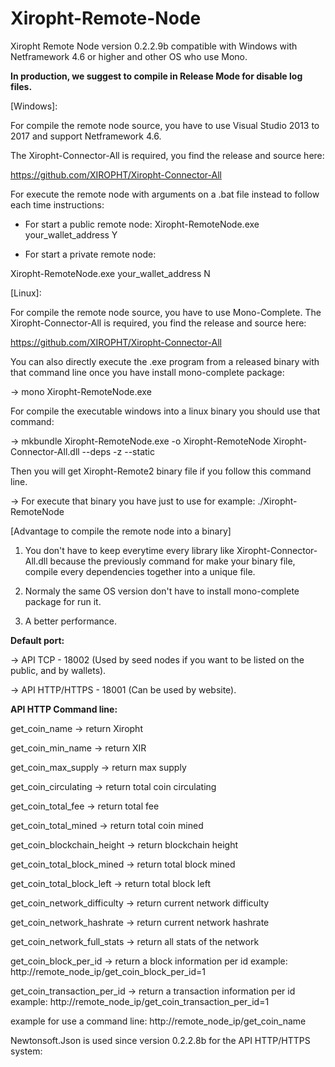 # Xiropht-Remote-Node
Xiropht Remote Node version 0.2.2.9b compatible with Windows with Netframework 4.6 or higher and other OS who use Mono.


**In production, we suggest to compile in Release Mode for disable log files.**

[Windows]:

For compile the remote node source, you have to use Visual Studio 2013 to 2017 and support Netframework 4.6.

The Xiropht-Connector-All is required, you find the release and source here:

https://github.com/XIROPHT/Xiropht-Connector-All

For execute the remote node with arguments on a .bat file instead to follow each time instructions: 

- For start a public remote node:
Xiropht-RemoteNode.exe your_wallet_address Y 

- For start a private remote node:

Xiropht-RemoteNode.exe your_wallet_address N

[Linux]:

For compile the remote node source, you have to use Mono-Complete.
The Xiropht-Connector-All is required, you find the release and source here: 

https://github.com/XIROPHT/Xiropht-Connector-All

You can also directly execute the .exe program from a released binary with that command line once you have install mono-complete package: 

-> mono Xiropht-RemoteNode.exe

For compile the executable windows into a linux binary you should use that command: 

-> mkbundle Xiropht-RemoteNode.exe -o Xiropht-RemoteNode Xiropht-Connector-All.dll --deps -z --static

Then you will get Xiropht-Remote2 binary file if you follow this command line.

-> For execute that binary you have just to use for example: ./Xiropht-RemoteNode


[Advantage to compile the remote node into a binary]

1. You don't have to keep everytime every library like Xiropht-Connector-All.dll because the previously command for make your binary file, compile every dependencies together into a unique file.

2. Normaly the same OS version don't have to install mono-complete package for run it.

3. A better performance.

**Default port:**

-> API TCP - 18002 (Used by seed nodes if you want to be listed on the public, and by wallets).

-> API HTTP/HTTPS - 18001 (Can be used by website).

**API HTTP Command line:**

get_coin_name ->  return Xiropht

get_coin_min_name -> return XIR

get_coin_max_supply -> return max supply

get_coin_circulating -> return total coin circulating

get_coin_total_fee -> return total fee

get_coin_total_mined -> return total coin mined

get_coin_blockchain_height -> return blockchain height

get_coin_total_block_mined -> return total block mined

get_coin_total_block_left -> return total block left

get_coin_network_difficulty -> return current network difficulty

get_coin_network_hashrate -> return current network hashrate

get_coin_network_full_stats -> return all stats of the network

get_coin_block_per_id -> return a block information per id example: http://remote_node_ip/get_coin_block_per_id=1

get_coin_transaction_per_id -> return a transaction information per id example: http://remote_node_ip/get_coin_transaction_per_id=1

example for use a command line: http://remote_node_ip/get_coin_name

Newtonsoft.Json is used since version 0.2.2.8b for the API HTTP/HTTPS system:
